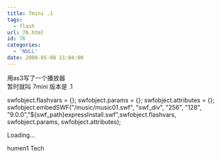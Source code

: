 ```yaml
---
title: 7mini .1
tags:
  - flash
url: 76.html
id: 76
categories:
  - 'NULL'
date: 2008-05-08 11:04:00
---
```


用as3写了一个播放器  
暂时就叫 7mini 版本是 .1  
  
  
swfobject.flashvars = {}; swfobject.params = {}; swfobject.attributes = {}; swfobject.embedSWF("/music/music01.swf", "swf\_div", "256", "128", "9.0.0","${swf\_path}expressInstall.swf",swfobject.flashvars, swfobject.params, swfobject.attributes);  

  
Loading...  

humen1 Tech
